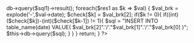 
<?php
public function test_id(){
    $check = array();
    $sql1 = "SELECT DATE(date) as date FROM table_name";
    $res1 = $this->db->query($sql1)->result();
    foreach($res1 as $k => $val)
    {
        $val_brk = explode('-',$val->date);
        $check[$k] = $val_brk[2];
            if($k != 0){
                if((int)($check[$k])-(int)($check[$k-1]) != 1){
                    $sql = "INSERT INTO table_name(date) VALUE(
                        $val_brk[2]".'/'."$val_brk[1]".'/'."$val_brk[0]
                    )";
                    $this->db->query($sql);
                }
            }
        }
        return;
    }
?>
